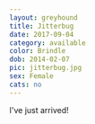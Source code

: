 ```yaml
---
layout: greyhound
title: Jitterbug
date: 2017-09-04
category: available
color: Brindle
dob: 2014-02-07
pic: jitterbug.jpg
sex: Female
cats: no
---
```


I've just arrived!
